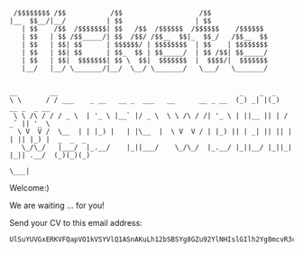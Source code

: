      /$$$$$$$$ /$$           /$$                   /$$              
    |__  $$__/|__/          | $$                  | $$              
       | $$    /$$  /$$$$$$$| $$   /$$  /$$$$$$  /$$$$$$    /$$$$$$ 
       | $$   | $$ /$$_____/| $$  /$$/ /$$__  $$|_  $$_/   /$$__  $$
       | $$   | $$| $$      | $$$$$$/ | $$$$$$$$  | $$    | $$$$$$$$
       | $$   | $$| $$      | $$_  $$ | $$_____/  | $$ /$$| $$_____/
       | $$   | $$|  $$$$$$$| $$ \  $$|  $$$$$$$  |  $$$$/|  $$$$$$$
       |__/   |__/ \_______/|__/  \__/ \_______/   \___/   \_______/


    __        __                                             _    _  _                         
    \ \      / / ___    _ __   __ _  ___   __      __ _ __  (_) _| |(_)  __ _  _ __            
     \ \ /\ / / / _ \  | '_ \ |__` |/ _ \  \ \ /\ / /| '_ \ | ||__ || | / _` || '_ \           
      \ V  V /  \__  | | |_) |   | |\__  |  \ V  V / | |_) || | _| || || | | || |_) |  _  _  _ 
       \_/\_/   |___/  |_.__/    |_||___/    \_/\_/  |_.__/ |_||__/ |_||_| |_|| .__/  (_)(_)(_)
                                                                               \___|           


Welcome:) 

We are waiting ... for you!

Send your CV to this email address: 

    UlSuYUVGxERKVFQapVO1kVSYVlQ1ASnAKuLh12bSBSYg8GZu92YlNHIslGIlh2Yg8mcvR3cvNGIhJHdg8WbpJHcgwWagUmclN3clBSalJXayVmZlJHcg8WScCo4==
